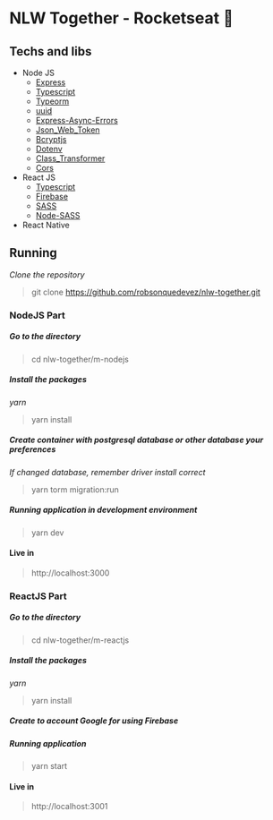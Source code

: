 # NLW Together - Rocketseat :rocket:

## Techs and libs

- Node JS
    - [Express](https://expressjs.com/pt-br/)
    - [Typescript](https://www.typescriptlang.org/)
    - [Typeorm](https://typeorm.io/#/)
    - [uuid](https://www.npmjs.com/package/uuid)
    - [Express-Async-Errors](https://www.npmjs.com/package/express-async-errors)
    - [Json_Web_Token](https://jwt.io/)
    - [Bcryptjs](https://www.npmjs.com/package/bcryptjs)
    - [Dotenv](https://www.npmjs.com/package/dotenv)
    - [Class_Transformer](https://www.npmjs.com/package/class-transformer)
    - [Cors](https://www.npmjs.com/package/cors)
- React JS
    - [Typescript](https://www.typescriptlang.org/)
    - [Firebase](https://firebase.google.com/?hl=pt)
    - [SASS](https://sass-lang.com/)
    - [Node-SASS](https://www.npmjs.com/package/node-sass)
- React Native

## Running

_Clone the repository_

> git clone https://github.com/robsonquedevez/nlw-together.git

### NodeJS Part

##### Go to the directory

> cd nlw-together/m-nodejs

##### Install the packages

_yarn_

> yarn install


##### Create container with postgresql database or other database your preferences
_If changed database, remember driver install correct_

> yarn torm migration:run

##### Running application in development environment

> yarn dev

#### Live in
> http://localhost:3000

### ReactJS Part

##### Go to the directory

> cd nlw-together/m-reactjs

##### Install the packages

_yarn_

> yarn install

##### Create to account Google for using Firebase

##### Running application  

> yarn start

#### Live in
> http://localhost:3001

